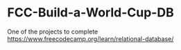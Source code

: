 # FCC-Build-a-World-Cup-DB
One of the projects to complete https://www.freecodecamp.org/learn/relational-database/
